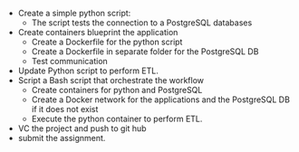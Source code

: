 - Create a simple python script:
	- The script tests the connection to a PostgreSQL databases
- Create containers blueprint the application
	- Create a Dockerfile for the python script
	- Create a Dockerfile in separate folder for the PostgreSQL DB
	- Test communication
- Update Python script to perform ETL.
- Script a Bash script that orchestrate the workflow
	- Create containers for python and PostgreSQL
	- Create a Docker network for the applications and the PostgreSQL DB if it does not exist
	- Execute the python container to perform ETL.
- VC the project and push to git hub
- submit the assignment.
